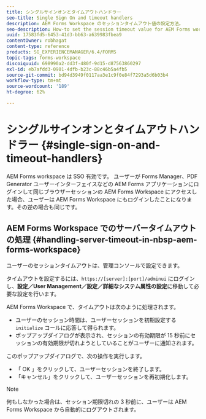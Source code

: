 ```yaml
---
title: シングルサインオンとタイムアウトハンドラー
seo-title: Single Sign On and timeout handlers
description: AEM Forms Workspace のセッションタイムアウト値の設定方法。
seo-description: How-to set the session timeout value for AEM Forms workspace.
uuid: 17583fd5-6453-41d3-bb63-a639983fbea9
contentOwner: robhagat
content-type: reference
products: SG_EXPERIENCEMANAGER/6.4/FORMS
topic-tags: forms-workspace
discoiquuid: 698990a2-dd3f-480f-9d15-d87563860297
exl-id: eb7afdd3-0901-4dfb-b23c-88c46b5a4fb5
source-git-commit: bd94d3949f0117aa3e1c9f0e84f7293a5d6b03b4
workflow-type: tm+mt
source-wordcount: '189'
ht-degree: 62%

---
```


# シングルサインオンとタイムアウトハンドラー {#single-sign-on-and-timeout-handlers}

AEM Forms workspace は SSO 有効です。 ユーザーが Forms Manager、PDF Generator ユーザーインターフェイスなどの AEM Forms アプリケーションにログインして同じブラウザーセッションの AEM Forms Workspace にアクセスした場合、ユーザーは AEM Forms Workspace にもログインしたことになります。その逆の場合も同じです。

## AEM Forms Workspace でのサーバータイムアウトの処理 {#handling-server-timeout-in-nbsp-aem-forms-workspace}

ユーザーのセッションタイムアウトは、管理コンソールで設定できます。

タイムアウトを設定するには、`https://[server]:[port]/adminui` にログインし、**設定／User Management／設定／詳細なシステム属性の設定**&#x200B;に移動して必要な設定を行います。

AEM Forms Workspace で、タイムアウトは次のように処理されます。

* ユーザーのセッション時間は、ユーザーセッションを初期設定する `initialize` コールに応答して得られます。
* ポップアップダイアログが表示され、セッションの有効期限が 15 秒前にセッションの有効期限が切れようとしていることがユーザーに通知されます。

このポップアップダイアログで、次の操作を実行します。

* 「 OK 」をクリックして、ユーザーセッションを終了します。
* 「キャンセル」をクリックして、ユーザーセッションを再初期化します。

>[!NOTE]
>
>何もしなかった場合は、セッション期限切れの 3 秒前に、ユーザーは AEM Forms Workspace から自動的にログアウトされます。
